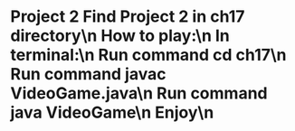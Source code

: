 # Project 2  Find Project 2 in ch17 directory\n  How to play:\n  In terminal:\n  Run command cd ch17\n  Run command javac VideoGame.java\n  Run command java VideoGame\n  Enjoy\n  
